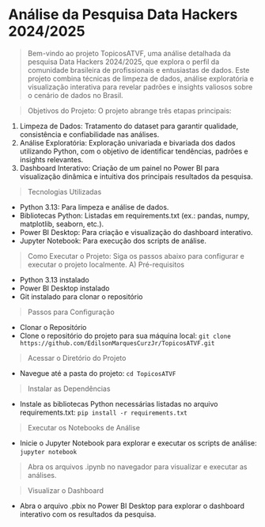# Análise da Pesquisa Data Hackers 2024/2025
> Bem-vindo ao projeto TopicosATVF, uma análise detalhada da pesquisa Data Hackers 2024/2025, que explora o perfil da comunidade brasileira de profissionais e entusiastas de dados. Este projeto combina técnicas de limpeza de dados, análise exploratória e visualização interativa para revelar padrões e insights valiosos sobre o cenário de dados no Brasil.

> Objetivos do Projeto: O projeto abrange três etapas principais:
1) Limpeza de Dados: Tratamento do dataset para garantir qualidade, consistência e confiabilidade nas análises.
2) Análise Exploratória: Exploração univariada e bivariada dos dados utilizando Python, com o objetivo de identificar tendências, padrões e insights relevantes.
3) Dashboard Interativo: Criação de um painel no Power BI para visualização dinâmica e intuitiva dos principais resultados da pesquisa.

> Tecnologias Utilizadas
- Python 3.13: Para limpeza e análise de dados.
- Bibliotecas Python: Listadas em requirements.txt (ex.: pandas, numpy, matplotlib, seaborn, etc.).
- Power BI Desktop: Para criação e visualização do dashboard interativo.
- Jupyter Notebook: Para execução dos scripts de análise.

> Como Executar o Projeto: Siga os passos abaixo para configurar e executar o projeto localmente.
A) Pré-requisitos
- Python 3.13 instalado
- Power BI Desktop instalado
- Git instalado para clonar o repositório

> Passos para Configuração
- Clonar o Repositório
- Clone o repositório do projeto para sua máquina local:
`git clone https://github.com/EdilsonMarquesCurzJr/TopicosATVF.git`

> Acessar o Diretório do Projeto
- Navegue até a pasta do projeto:
`cd TopicosATVF`

> Instalar as Dependências
- Instale as bibliotecas Python necessárias listadas no arquivo requirements.txt:
`pip install -r requirements.txt`

> Executar os Notebooks de Análise
- Inicie o Jupyter Notebook para explorar e executar os scripts de análise:
`jupyter notebook`

> Abra os arquivos .ipynb no navegador para visualizar e executar as análises.

> Visualizar o Dashboard
- Abra o arquivo .pbix no Power BI Desktop para explorar o dashboard interativo com os resultados da pesquisa.
